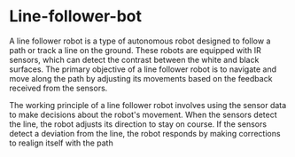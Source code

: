 # Line-follower-bot
A line follower robot is a type of autonomous robot designed to follow a path or track a line
 on the ground. These robots are equipped with IR sensors, which can detect the contrast
 between the white and black surfaces. The primary objective of a line follower robot is to
 navigate and move along the path by adjusting its movements based on the feedback
 received from the sensors.

 The working principle of a line follower robot involves using the sensor data to make
 decisions about the robot's movement. When the sensors detect the line, the robot adjusts
 its direction to stay on course. If the sensors detect a deviation from the line, the robot
 responds by making corrections to realign itself with the path

 
